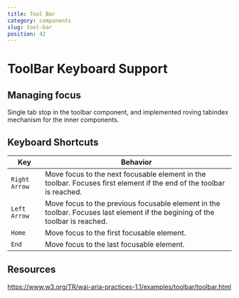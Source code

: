 ```yaml
---
title: Tool Bar
category: components
slug: tool-bar
position: 42
---
```

# ToolBar Keyboard Support

## Managing focus

Single tab stop in the toolbar component, and implemented roving tabindex mechanism for the inner components.

## Keyboard Shortcuts

| Key         | Behavior                                                    |
|-------------|-------------------------------------------------------------|
| `Right Arrow`  | Move focus to the next focusable element in the toolbar. Focuses first element if the end of the toolbar is reached. |
| `Left Arrow`  | Move focus to the previous focusable element in the toolbar. Focuses last element if the begining of the toolbar is reached. |
| `Home`  | Move focus to the first focusable element. |
| `End`  | Move focus to the last focusable element. |

## Resources

https://www.w3.org/TR/wai-aria-practices-1.1/examples/toolbar/toolbar.html

